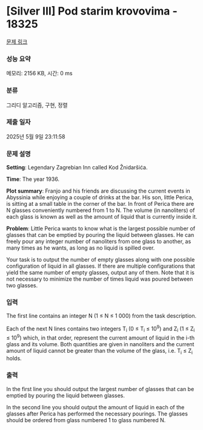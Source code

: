 # [Silver III] Pod starim krovovima - 18325 

[문제 링크](https://www.acmicpc.net/problem/18325) 

### 성능 요약

메모리: 2156 KB, 시간: 0 ms

### 분류

그리디 알고리즘, 구현, 정렬

### 제출 일자

2025년 5월 9일 23:11:58

### 문제 설명

<p><strong>Setting</strong>: Legendary Zagrebian Inn called Kod Žnidaršića.</p>

<p><strong>Time</strong>: The year 1936.</p>

<p><strong>Plot summary</strong>: Franjo and his friends are discussing the current events in Abyssinia while enjoying a couple of drinks at the bar. His son, little Perica, is sitting at a small table in the corner of the bar. In front of Perica there are N glasses conveniently numbered from 1 to N. The volume (in nanoliters) of each glass is known as well as the amount of liquid that is currently inside it.</p>

<p><strong>Problem</strong>: Little Perica wants to know what is the largest possible number of glasses that can be emptied by pouring the liquid between glasses. He can freely pour any integer number of nanoliters from one glass to another, as many times as he wants, as long as no liquid is spilled over.</p>

<p>Your task is to output the number of empty glasses along with one possible configuration of liquid in all glasses. If there are multiple configurations that yield the same number of empty glasses, output any of them. Note that it is not necessary to minimize the number of times liquid was poured between two glasses.</p>

### 입력 

 <p>The first line contains an integer N (1 ≤ N ≤ 1 000) from the task description.</p>

<p>Each of the next N lines contains two integers T<sub>i</sub> (0 ≤ T<sub>i</sub> ≤ 10<sup>9</sup>) and Z<sub>i</sub> (1 ≤ Z<sub>i</sub> ≤ 10<sup>9</sup>) which, in that order, represent the current amount of liquid in the i-th glass and its volume. Both quantities are given in nanoliters and the current amount of liquid cannot be greater than the volume of the glass, i.e. T<sub>i</sub> ≤ Z<sub>i</sub> holds.</p>

### 출력 

 <p>In the first line you should output the largest number of glasses that can be emptied by pouring the liquid between glasses.</p>

<p>In the second line you should output the amount of liquid in each of the glasses after Perica has performed the necessary pourings. The glasses should be ordered from glass numbered 1 to glass numbered N.</p>

